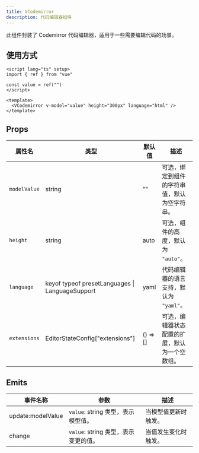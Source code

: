 ```yaml
---
title: VCodemirror
description: 代码编辑器组件
---
```


此组件封装了 Codemirror 代码编辑器，适用于一些需要编辑代码的场景。

## 使用方式

```vue
<script lang="ts" setup>
import { ref } from "vue"

const value = ref("")
</script>

<template>
  <VCodemirror v-model="value" height="300px" language="html" />
</template>
```

## Props

| 属性名       | 类型                                            | 默认值   | 描述                                        |
|--------------|-------------------------------------------------|----------|-------------------------------------------|
| `modelValue` | string                                          | ""       | 可选，绑定到组件的字符串值，默认为空字符串。   |
| `height`     | string                                          | auto     | 可选，组件的高度，默认为 `"auto"`。            |
| `language`   | keyof typeof presetLanguages \| LanguageSupport | yaml     | 代码编辑器的语言支持，默认为 `"yaml"`。       |
| `extensions` | EditorStateConfig["extensions"]                 | () => [] | 可选，编辑器状态配置的扩展，默认为一个空数组。 |

## Emits

| 事件名称          | 参数                               | 描述                |
|-------------------|----------------------------------|-------------------|
| update:modelValue | `value`: string 类型，表示模型值。   | 当模型值更新时触发。 |
| change            | `value`: string 类型，表示变更的值。 | 当值发生变化时触发。 |
